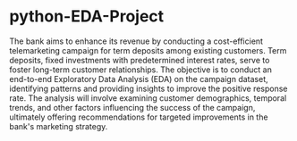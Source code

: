 # python-EDA-Project
The bank aims to enhance its revenue by conducting a cost-efficient telemarketing
campaign for term deposits among existing customers. Term deposits, fixed
investments with predetermined interest rates, serve to foster long-term customer
relationships. The objective is to conduct an end-to-end Exploratory Data Analysis (EDA)
on the campaign dataset, identifying patterns and providing insights to improve the
positive response rate. The analysis will involve examining customer demographics,
temporal trends, and other factors influencing the success of the campaign, ultimately
offering recommendations for targeted improvements in the bank's marketing strategy.
